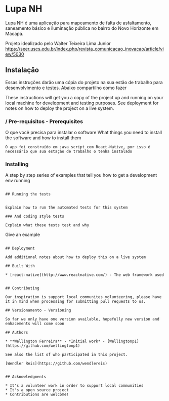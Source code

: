 # Lupa NH
Lupa NH é uma aplicação para mapeamento de falta de asfaltamento, saneamento básico e iluminação pública no bairro do Novo Horizonte em Macapá.

Projeto idealizado pelo Walter Teixeira Lima Junior
https://seer.uscs.edu.br/index.php/revista_comunicacao_inovacao/article/view/5030

## Instalação

Essas instruções darão uma cópia do projeto na sua estão de trabalho para desenvolvimento e testes. Abaixo compartilho como fazer

These instructions will get you a copy of the project up and running on your local machine for development and testing purposes. See deployment for notes on how to deploy the project on a live system.

### / Pre-requisitos - Prerequisites

O que você precisa para instalar o software
What things you need to install the software and how to install them

```
O app foi construído em java script com React-Native, por isso é necessário que sua estaçao de trabalho o tenha instalado   

```

### Installing

A step by step series of examples that tell you how to get a development env running


```

## Running the tests


Explain how to run the automated tests for this system

### And coding style tests

Explain what these tests test and why

```
Give an example
```

## Deployment

Add additional notes about how to deploy this on a live system

## Built With

* [react-native](http://www.reactnative.com/) - The web framework used


## Contributing

Our inspiration is support local communites volunteering, please have it in mind when processing for submitting pull requests to us.

## Versionamento - Versioning

So far we only have one version available, hopefully new version and enhacements will come soon

## Authors

* **Wellington Ferreira** - *Initial work* - [Wellingtonp1](https://github.com/wellingtonp1)

See also the list of who participated in this project.
    
[Wendler Reis](https://github.com/wendlereis)


## Acknowledgments

* It's a volunteer work in order to support local communities 
* It's a open source project
* Contributions are welcome!


